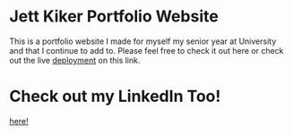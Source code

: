 # Jett Kiker Portfolio Website


This is a portfolio website I made for myself my senior year at University and that I continue to add to. Please feel free to check it out here or check out the live [deployment](www.jettkiker.com) on this link.

# Check out my LinkedIn Too!
[here!](https://www.linkedin.com/in/jett-kiker?lipi=urn%3Ali%3Apage%3Ad_flagship3_profile_view_base_contact_details%3BEGhpYUGVQLmHR3j8Ma6VEw%3D%3D)
